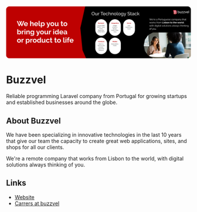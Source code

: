 ![Buzzvel](/profile/banner/buzzvel-banner.webp)

# Buzzvel
Reliable programming Laravel company from Portugal for growing startups and established businesses around the globe.

## About Buzzvel
We have been specializing in innovative technologies in the last 10 years that give our team the capacity to create great web applications, sites, and shops for all our clients.

We're a remote company that works from Lisbon to the world, with digital solutions always thinking of you.

  
## Links 
- [Website](https://buzzvel.com)
- [Carrers at buzzvel](https://buzzvel.com/careers)

